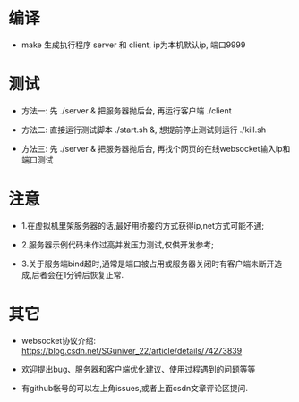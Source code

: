 # 编译

* make 生成执行程序 server 和 client, ip为本机默认ip, 端口9999

# 测试

* 方法一: 先 ./server & 把服务器抛后台, 再运行客户端 ./client

* 方法二: 直接运行测试脚本 ./start.sh &, 想提前停止测试则运行 ./kill.sh

* 方法三: 先 ./server & 把服务器抛后台, 再找个网页的在线websocket输入ip和端口测试

# 注意

* 1.在虚拟机里架服务器的话,最好用桥接的方式获得ip,net方式可能不通;

* 2.服务器示例代码未作过高并发压力测试,仅供开发参考;

* 3.关于服务端bind超时,通常是端口被占用或服务器关闭时有客户端未断开造成,后者会在1分钟后恢复正常.

# 其它

* websocket协议介绍: https://blog.csdn.net/SGuniver_22/article/details/74273839

* 欢迎提出bug、服务器和客户端优化建议、使用过程遇到的问题等等

* 有github帐号的可以左上角issues,或者上面csdn文章评论区提问.
